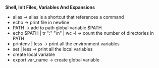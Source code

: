 **Shell, Init Files, Variables And Expansions**
- alias -> alias is a shortcut that references a command
- echo -> print file in newline
- PATH -> add to path global variable $PATH
- echo $PATH | tr ":" "\n" | wc -l -> count the number of directories in PATH
- printenv | less -> print all the environment variables
- set | less -> print all the local variables
- create local variable
- export var_name -> create global variable
